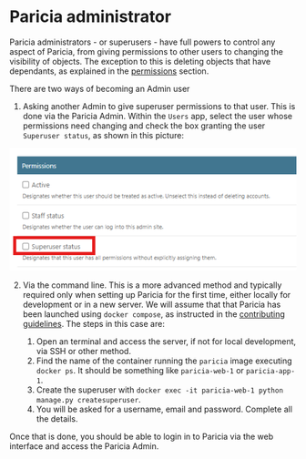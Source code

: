 # Paricia administrator

Paricia administrators - or superusers - have full powers to control any aspect of Paricia, from giving permissions to other users to changing the visibility of objects. The exception to this is deleting objects that have dependants, as explained in the [permissions](./permissions.md) section.

There are two ways of becoming an Admin user

1. Asking another Admin to give superuser permissions to that user. This is done via the Paricia Admin. Within the `Users` app, select the user whose permissions need changing and check the box granting the user `Superuser status`, as shown in this picture:

![Checking the third box grants the user all Paricia permissions](images/superuser.png)

2. Via the command line. This is a more advanced method and typically required only when setting up Paricia for the first time, either locally for development or in a new server. We will assume that that Paricia has been launched using `docker compose`, as instructed in the [contributing guidelines](./contributing.md#installing-paricia). The steps in this case are:

    1. Open an terminal and access the server, if not for local development, via SSH or other method.
    2. Find the name of the container running the `paricia` image executing `docker ps`. It should be something like `paricia-web-1` or `paricia-app-1`.
    3. Create the superuser with `docker exec -it paricia-web-1 python manage.py createsuperuser`.
    4. You will be asked for a username, email and password. Complete all the details.

Once that is done, you should be able to login in to Paricia via the web interface and access the Paricia Admin.
